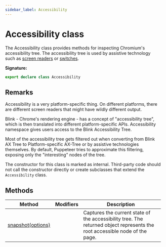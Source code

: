 ```yaml
---
sidebar_label: Accessibility
---
```


# Accessibility class

The Accessibility class provides methods for inspecting Chromium's accessibility tree. The accessibility tree is used by assistive technology such as [screen readers](https://en.wikipedia.org/wiki/Screen_reader) or [switches](https://en.wikipedia.org/wiki/Switch_access).

**Signature:**

```typescript
export declare class Accessibility
```

## Remarks

Accessibility is a very platform-specific thing. On different platforms, there are different screen readers that might have wildly different output.

Blink - Chrome's rendering engine - has a concept of "accessibility tree", which is then translated into different platform-specific APIs. Accessibility namespace gives users access to the Blink Accessibility Tree.

Most of the accessibility tree gets filtered out when converting from Blink AX Tree to Platform-specific AX-Tree or by assistive technologies themselves. By default, Puppeteer tries to approximate this filtering, exposing only the "interesting" nodes of the tree.

The constructor for this class is marked as internal. Third-party code should not call the constructor directly or create subclasses that extend the `Accessibility` class.

## Methods

| Method                                                     | Modifiers | Description                                                                                                                |
| ---------------------------------------------------------- | --------- | -------------------------------------------------------------------------------------------------------------------------- |
| [snapshot(options)](./puppeteer.accessibility.snapshot.md) |           | Captures the current state of the accessibility tree. The returned object represents the root accessible node of the page. |
